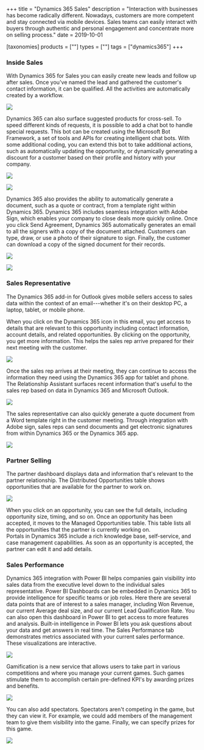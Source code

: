+++
title = "Dynamics 365 Sales"
description = "Interaction with businesses has become radically different. Nowadays, customers are more competent and stay connected via mobile devices. Sales teams can easily interact with buyers through authentic and personal engagement and concentrate more on selling process."
date = 2019-10-01

[taxonomies]
products = [""]
types = [""]
tags = ["dynamics365"]
+++

### Inside Sales

With Dynamics 365 for Sales you can easily create new leads and follow
up after sales. Once you've named the lead and gathered the customer's
contact information, it can be qualified. All the activities are
automatically created by a workflow.

![](https://o365hq.com/images/538.png)

Dynamics 365 can also surface suggested products for cross-sell. To
speed different kinds of requests, it is possible to add a chat bot to
handle special requests. This bot can be created using the Microsoft Bot
Framework, a set of tools and APIs for creating intelligent
chat bots. With some additional coding, you can extend this bot to take
additional actions, such as automatically updating the opportunity, or
dynamically generating a discount for a customer based on their profile
and history with your company.

![](https://o365hq.com/images/537.png)

![](https://o365hq.com/images/541.png)

Dynamics 365 also provides the ability to automatically generate a
document, such as a quote or contract, from a template right within
Dynamics 365. Dynamics 365 includes seamless integration with Adobe
Sign, which enables your company to close deals more quickly online.
Once you click Send Agreement, Dynamics 365 automatically generates an
email to all the signers with a copy of the document attached. Customers
can type, draw, or use a photo of their signature to sign. Finally, the
customer can download a copy of the signed document for their records.

![](https://o365hq.com/images/543.png)

![](https://o365hq.com/images/544.png)

### Sales Representative

The Dynamics 365 add-in for Outlook gives mobile sellers access to sales
data within the context of an email---whether it's on their desktop PC,
a laptop, tablet, or mobile phone.

When you click on the Dynamics 365 icon in this email, you get access to
details that are relevant to this opportunity including contact
information, account details, and related opportunities. By clicking on
the opportunity, you get more information. This helps the sales rep
arrive prepared for their next meeting with the customer.

![](https://o365hq.com/images/539.png)

Once the sales rep arrives at their meeting, they can continue to access
the information they need using the Dynamics 365 app for tablet and
phone. The Relationship Assistant surfaces recent information that's
useful to the sales rep based on data in Dynamics 365 and Microsoft
Outlook.

![](https://o365hq.com/images/536.png)

The sales representative can also quickly generate a quote document from
a Word template right in the customer meeting. Through integration with
Adobe sign, sales reps can send documents and get electronic signatures
from within Dynamics 365 or the Dynamics 365 app.

![](https://o365hq.com/images/535.png)

### Partner Selling

The partner dashboard displays data and information that's relevant to
the partner relationship. The Distributed Opportunities table shows
opportunities that are available for the partner to work on.

![](https://o365hq.com/images/540.png)

When you click on an opportunity, you can see the full details,
including opportunity size, timing, and so on. Once an opportunity has
been accepted, it moves to the Managed Opportunities table. This table
lists all the opportunities that the partner is currently working on.\
Portals in Dynamics 365 include a rich knowledge base, self-service, and
case management capabilities. As soon as an opportunity is accepted, the
partner can edit it and add details.

### Sales Performance

Dynamics 365 integration with Power BI helps companies gain visibility
into sales data from the executive level down to the individual sales
representative. Power BI Dashboards can be embedded in Dynamics 365 to
provide intelligence for specific teams or job roles. Here there are
several data points that are of interest to a sales manager, including
Won Revenue, our current Average deal size, and our current Lead
Qualification Rate. You can also open this dashboard in Power BI to get
access to more features and analysis. Built-in intelligence in Power BI
lets you ask questions about your data and get answers in real time. The
Sales Performance tab demonstrates metrics associated with your current
sales performance. These visualizations are interactive.

![](https://o365hq.com/images/545.png)

Gamification is a new service that allows users to take part in various
competitions and where you manage your current games. Such games
stimulate them to accomplish certain pre-defined KPI's by
awarding prizes and benefits.

![](https://o365hq.com/images/546.png)

You can also add spectators. Spectators aren't competing in the game,
but they can view it. For example, we could add members of the
management team to give them visibility into the game. Finally, we can
specify prizes for this game.

![](https://o365hq.com/images/542.png)